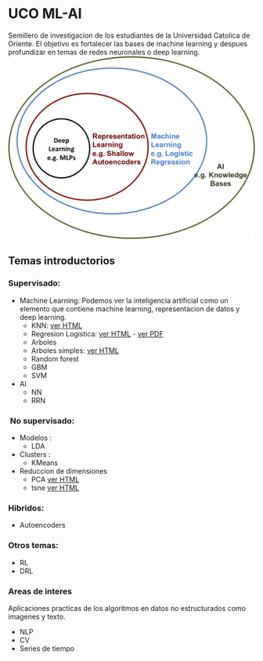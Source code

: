 # UCO ML-AI
Semillero de investigacion de los estudiantes de la Universidad Catolica de Oriente. El objetivo es fortalecer las bases de machine learning y despues profundizar en temas de redes neuronales o deep learning.
![alt text](img/ml_ai.png)


## Temas introductorios
### Supervisado:
  * Machine Learning: Podemos ver la inteligencia artificial como un elemento que contiene machine learning, representacion de datos y deep learning.
    * KNN: [ver HTML](https://jdramirez.github.io/UCO_ML_AI/Basic_KNN.html)
    * Regresion Logistica: [ver HTML](https://jdramirez.github.io/UCO_ML_AI/logistic_regression_by_hand.html) - [ver PDF](https://jdramirez.github.io/UCO_ML_AI/logistic_regression_by_hand.pdf)
    * Arboles
     * Arboles simples: [ver HTML](https://jdramirez.github.io/UCO_ML_AI/Trees.html)
     * Random forest 
     * GBM
    * SVM
  * AI
    * NN
    * RRN
    
###  No supervisado:
  * Modelos :
    * LDA  
  * Clusters : 
    * KMeans
  * Reduccion de dimensiones
    * PCA  [ver HTML](https://jdramirez.github.io/UCO_ML_AI/PCA.html)
    * tsne [ver HTML](https://jdramirez.github.io/UCO_ML_AI/k-means.html)
    
### Hibridos:
 * Autoencoders

### Otros temas:
 * RL
 * DRL

### Areas de interes
Aplicaciones practicas de los algoritmos en datos no estructurados como imagenes y texto.
 * NLP
 * CV
 * Series de tiempo

